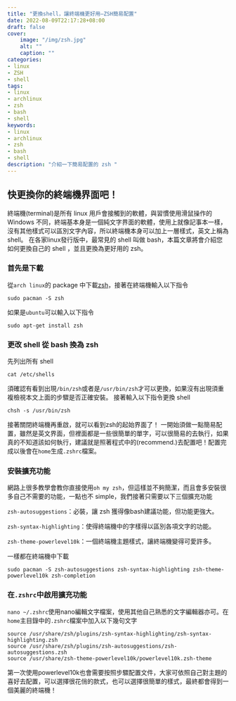 ```yaml
---
title: "更換shell，讓終端機更好用—ZSH簡易配置"
date: 2022-08-09T22:17:28+08:00
draft: false
cover:
    image: "/img/zsh.jpg"
    alt: ""
    caption: ""
categories: 
- linux
- ZSH
- shell
tags: 
- linux
- archlinux
- zsh
- bash
- shell
keywords:
- linux
- archlinux
- zsh
- bash
- shell
description: "介紹一下簡易配置的 zsh "
---
```


## 快更換你的終端機界面吧！

終端機(terminal)是所有 linux 用戶會接觸到的軟體，與習慣使用滑鼠操作的 Windows 不同，終端基本身是一個純文字界面的軟體，使用上就像記事本一樣，沒有其他樣式可以區別文字內容，所以終端機本身可以加上一層樣式，英文上稱為 shell。
在各家linux發行版中，最常見的 shell 叫做 bash，本篇文章將會介紹您如何更換自己的 shell ，並且更換為更好用的 zsh。

### 首先是下載

從`arch linux`的 package 中下載[zsh](https://archlinux.org/packages/extra/x86_64/zsh/)，接著在終端機輸入以下指令
```
sudo pacman -S zsh
```
如果是`ubuntu`可以輸入以下指令
```
sudo apt-get install zsh
```
### 更改 shell 從 bash 換為 zsh
先列出所有 shell
```
cat /etc/shells
```
須確認有看到出現`/bin/zsh`或者是`/usr/bin/zsh`才可以更換，如果沒有出現須重複檢視本文上面的步驟是否正確安裝。
接著輸入以下指令更換 shell
```
chsh -s /usr/bin/zsh
```
接著關閉終端機再重啟，就可以看到zsh的起始界面了！
一開始須做一點簡易配置，雖然是英文界面，但裡面都是一些很簡單的單字，可以很簡易的去執行，如果真的不知道該如何執行，建議就是照著程式中的(recommend.)去配置吧！配置完成以後會在`home`生成`.zshrc`檔案。
### 安裝擴充功能
網路上很多教學會教你直接使用`oh my zsh`，但這樣並不夠簡潔，而且會多安裝很多自己不需要的功能，一點也不 simple，我們接著只需要以下三個擴充功能
   
   `zsh-autosuggestions`：必裝，讓 zsh 獲得像bash建議功能，但功能更強大。
   
   `zsh-syntax-highlighting`：使得終端機中的字樣得以區別各項文字的功能。
   
   `zsh-theme-powerlevel10k`：一個終端機主題樣式，讓終端機變得可愛許多。
   
   一樣都在終端機中下載
   ```
   sudo pacman -S zsh-autosuggestions zsh-syntax-highlighting zsh-theme-powerlevel10k zsh-completion
   ```
### 在`.zshrc`中啟用擴充功能
`nano ~/.zshrc`使用nano編輯文字檔案，使用其他自己熟悉的文字編輯器亦可。在`home`主目錄中的`.zshrc`檔案中加入以下幾句文字
```
source /usr/share/zsh/plugins/zsh-syntax-highlighting/zsh-syntax-highlighting.zsh
source /usr/share/zsh/plugins/zsh-autosuggestions/zsh-autosuggestions.zsh
source /usr/share/zsh-theme-powerlevel10k/powerlevel10k.zsh-theme
```
第一次使用powerlevel10k也會需要按照步驟配置文件，大家可依照自己對主題的喜好去配置，可以選擇很花俏的款式，也可以選擇很簡單的樣式，最終都會得到一個美麗的終端機！
